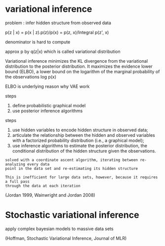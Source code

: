 
# variational inference

problem : infer hidden structure from observed data

p(z | x) = p(x | z).p(z)/p(x) = p(z, x)/Integral p(z', x)

denominator is hard to compute

approx p by q(z|x) which is called variational distribution

Variational inference minimizes the KL divergence from the variational distribution to the posterior distribution. 
It maximizes the evidence lower bound (ELBO), a lower bound on the logarithm of the marginal probability of the 
observations log p(x)

ELBO is underlying reason why VAE work

steps
1. define probabilistic graphical model
2. use posterior inference algorithms

steps
1. use hidden variables to encode hidden structure in observed data; 
2. articulate the relationship between the hidden and observed variables with a factorized probability distribution
(i.e., a graphical model); 
3. use inference algorithms to estimate the posterior distribution, the
conditional distribution of the hidden structure given the observations.



```
solved with a coordinate ascent algorithm, iterating between re-analyzing every data 
point in the data set and re-estimating its hidden structure

This is inefficient for large data sets, however, because it requires a full pass 
through the data at each iteration
```

(Jordan 1999, Wainwright and Jordan 2008)

# Stochastic variational inference

apply complex bayesian models to massive data sets

(Hoffman, Stochastic Variational Inference, Journal of MLR)

